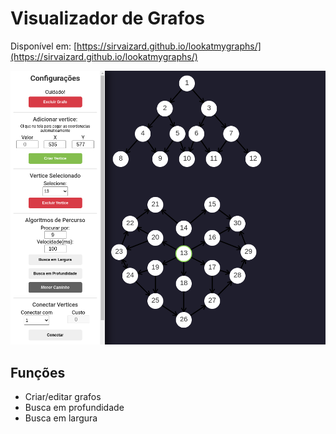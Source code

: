 
# Visualizador de Grafos
Disponível em: [https://sirvaizard.github.io/lookatmygraphs/](https://sirvaizard.github.io/lookatmygraphs/)

![Printscreen](./.github/printscreen.png)

## Funções
- Criar/editar grafos
- Busca em profundidade
- Busca em largura